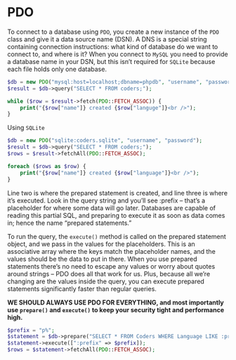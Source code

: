# PDO

To connect to a database using `PDO`, you create a new instance of the `PDO` class and give it a data source name (DSN). A DNS is a special string containing connection instructions: what kind of database do we want to connect to, and where is it? When you connect to `MySQL` you need to provide a database name in your DSN, but this isn’t required for `SQLite` because each file holds only one database.
```php
$db = new PDO("mysql:host=localhost;dbname=phpdb", "username", "password");
$result = $db->query("SELECT * FROM coders;");

while ($row = $result->fetch(PDO::FETCH_ASSOC)) {
    print("{$row["name"]} created {$row["languge"]}<br />");
}
```

Using `SQLite`
```php
$db = new PDO("sqlite:coders.sqlite", "username", "password");
$result = $db->query("SELECT * FROM coders;");
$rows = $result->fetchAll(PDO::FETCH_ASSOC);

foreach ($rows as $row) {
    print("{$row["name"]} created {$row["language"]}<br />");
}
```

Line two is where the prepared statement is created, and line three is where it’s executed. Look in the query string and you’ll see :prefix – that’s a placeholder for where some data will go later. Databases are capable of reading this partial SQL, and preparing to execute it as soon as data comes in; hence the name “prepared statements.”

To run the query, the `execute()` method is called on the prepared statement object, and we pass in the values for the placeholders. This is an associative array where the keys match the placeholder names, and the values should be the data to put in there. When you use prepared statements there’s no need to escape any values or worry about quotes around strings – PDO does all that work for us. Plus, because all we’re changing are the values inside the query, you can execute prepared statements significantly faster than regular queries.

**WE SHOULD ALWAYS USE PDO FOR EVERYTHING, and most importantly use `prepare()` and `execute()` to keep your security tight and performance high.**
```php
$prefix = "p%";
$statement = $db->prepare("SELECT * FROM Coders WHERE Language LIKE :prefix;");
$statement->execute([":prefix" => $prefix]);
$rows = $statement->fetchAll(PDO::FETCH_ASSOC);
```
